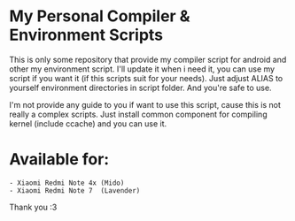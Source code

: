 # My Personal Compiler & Environment Scripts

This is only some repository that provide my compiler script for android and other my environment script.
I'll update it when i need it, you can use my script if you want it (if this scripts suit for your needs).
Just adjust ALIAS to yourself environment directories in script folder. And you're safe to use.

I'm not provide any guide to you if want to use this script, cause this is not really a complex scripts.
Just install common component for compiling kernel (include ccache) and you can use it.

# Available for:
	- Xiaomi Redmi Note 4x (Mido)
	- Xiaomi Redmi Note 7  (Lavender)

Thank you :3